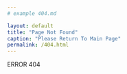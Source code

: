 ```yaml
---
# example 404.md

layout: default
title: "Page Not Found"
caption: "Please Return To Main Page"
permalink: /404.html
---
```

ERROR 404